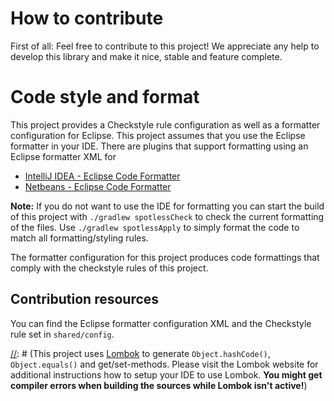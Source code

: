 [//]: # (~~TODO:~~ Change this contribution guide to make it fit your needs or just remove the comments and use this contribution guide.)

# How to contribute

First of all: Feel free to contribute to this project! We appreciate any help to develop this library and make it nice, stable and feature complete.

# Code style and format

This project provides a Checkstyle rule configuration as well as a formatter configuration for Eclipse. This project assumes that you use the Eclipse formatter in your IDE. There are plugins that support formatting using an Eclipse formatter XML for

* [IntelliJ IDEA - Eclipse Code Formatter](https://plugins.jetbrains.com/plugin/6546-eclipse-code-formatter)
* [Netbeans - Eclipse Code Formatter](http://plugins.netbeans.org/plugin/50877/eclipse-code-formatter-for-java-eclipse-mars-4-5)

**Note:** If you do not want to use the IDE for formatting you can start the build of this project with `./gradlew spotlessCheck` to check the current formatting of the files. Use `./gradlew spotlessApply` to simply format the code to match all formatting/styling rules.

The formatter configuration for this project produces code formattings that comply with the checkstyle rules of this project.

## Contribution resources

You can find the Eclipse formatter configuration XML and the Checkstyle rule set in `shared/config`.

[//]: # (~~TODO:~~ Decide if you want to use Lombok and uncomment the paragraph if so.)
[//]: # (This is a comment, it is used to make the Lombok paragraph optional in this template)

[//]: # (## Lombok)

[//]: # (This project uses [Lombok](https://projectlombok.org/) to generate `Object.hashCode()`, `Object.equals()` and get/set-methods. Please visit the Lombok website for additional instructions how to setup your IDE to use Lombok. __You might get compiler errors when building the sources while Lombok isn't active!__)


